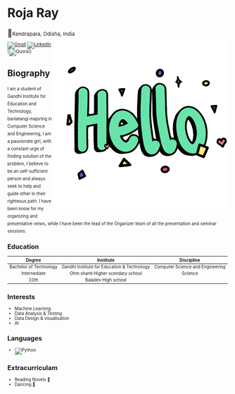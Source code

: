 <h1>Roja Ray</h1>
<Big>📍</Big><small>Kendrapara, Odisha, India<small>

<img src="https://github.com/Roja-Ray/Roja-Ray/blob/6e537bb1c7e29bb9aba6630ae0b2be98a9e49ee7/472108440_HELLO_STICKER_400px.gif" align="right">

[![Gmail](https://img.shields.io/badge/Gmail-D14836?style=for-the-badge&logo=gmail&logoColor=white)](mailto:roja.ray18@gmail.com)
[![LinkedIn](https://img.shields.io/badge/linkedin-%230077B5.svg?style=for-the-badge&logo=linkedin&logoColor=white)]()
[![Quora](https://img.shields.io/badge/Quora-D14836?style=for-the-badge&logo=Quora&logoColor=white)()

<h1> Biography </h1>
I am a student of Gandhi Institute for Education and Technology, baniatangi majoring in Computer Science and Engineering, I am a passionate girl, with a constant urge of finding solution of the problem, I believe to be an self-sufficient person and always seek to help and guide other in their righteous path. I have been know for my organizing and presentative veiws, while I have been the lead of the Organizer team of all the presentation and seminar sessions.

## Education
|          Degree         |                  Institute                       |              Discipline                |
|:-----------------------:|:------------------------------------------------:|:--------------------------------------:|
| Bachelor of Technology  | Gandhi Institute for Education & Technology      | Computer Science and Engineering       |
|      Internediate       | Ohm shanti Higher scendary school                |               Science                  |
|          10th           |  Baladev High school                             |                                        |


## Interests
* Machine Learning
* Data Analysis & Testing
* Data Design & visualisation
* AI

## Languages
* ![Python](https://img.shields.io/badge/python-3670A0?style=for-the-badge&logo=python&logoColor=ffdd54)
  
## Extracurriculam 
* Reading Novels 📖
* Dancing 💃

